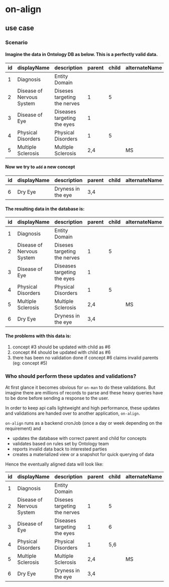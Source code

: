 # on-align

## use case

### Scenario

#### Imagine the data in Ontology DB as below. This is a perfectly valid data.

| id | displayName               | description                  | parent | child | alternateName |
|----|---------------------------|------------------------------|--------|-------|---------------|
| 1  | Diagnosis                 | Entity Domain                |        |       |               |
| 2  | Disease of Nervous System | Diseses targeting the nerves | 1      | 5     |               |
| 3  | Disease of Eye            | Diseases targeting the eyes  | 1      |       |               |
| 4  | Physical Disorders        | Physical Disorders           | 1      | 5     |               |
| 5  | Multiple Sclerosis        | Multiple Sclerosis           | 2,4    |       | MS            |


#### Now we try to `add` a new concept

| id | displayName               | description                  | parent | child | alternateName |
|----|---------------------------|------------------------------|--------|-------|---------------|
| 6  | Dry Eye                   | Dryness in the eye           | 3,4    |       |               |




#### The resulting data in the database is:

| id | displayName               | description                  | parent | child | alternateName |
|----|---------------------------|------------------------------|--------|-------|---------------|
| 1  | Diagnosis                 | Entity Domain                |        |       |               |
| 2  | Disease of Nervous System | Diseses targeting the nerves | 1      | 5     |               |
| 3  | Disease of Eye            | Diseases targeting the eyes  | 1      |       |               |
| 4  | Physical Disorders        | Physical Disorders           | 1      | 5     |               |
| 5  | Multiple Sclerosis        | Multiple Sclerosis           | 2,4    |       | MS            |
| 6  | Dry Eye                   | Dryness in the eye           | 3,4    |       |               |

#### The problems with this data is:
1. concept #3 should be updated with child as #6
2. concept #4 should be updated with child as #6
3. there has been no validation done if concept #6 claims invalid parents (eg: concept #5)

### Who should perform these updates and validations?

At first glance it becomes obvious for `on-man` to do these validations. But imagine there are millions of records to parse and these heavy queries have to be done before sending a response to the user.

In order to keep api calls lightweight and high performance, these updates and validations are handed over to another application, `on-align`.

`on-align` runs as a backend cronJob (once a day or week depending on the requirement) and 
- updates the database with correct parent and child for concepts
- validates based on rules set by Ontology team
- reports invalid data back to interested parties
- creates a materialized view or a snapshot for quick querying of data

Hence the eventually aligned data will look like:

| id | displayName               | description                  | parent | child | alternateName |
|----|---------------------------|------------------------------|--------|-------|---------------|
| 1  | Diagnosis                 | Entity Domain                |        |       |               |
| 2  | Disease of Nervous System | Diseses targeting the nerves | 1      | 5     |               |
| 3  | Disease of Eye            | Diseases targeting the eyes  | 1      | 6     |               |
| 4  | Physical Disorders        | Physical Disorders           | 1      | 5,6   |               |
| 5  | Multiple Sclerosis        | Multiple Sclerosis           | 2,4    |       | MS            |
| 6  | Dry Eye                   | Dryness in the eye           | 3,4    |       |               |